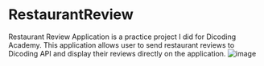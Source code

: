 # RestaurantReview
Restaurant Review Application is a practice project I did for Dicoding Academy.
This application allows user to send restaurant reviews to Dicoding API and display their reviews directly on the application.
![image](https://github.com/Teetinn/RestaurantReview/assets/74301254/1eac7516-0579-459b-ac8d-f918f92267fa)
